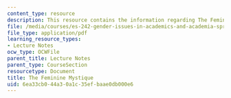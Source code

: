 ```yaml
---
content_type: resource
description: This resource contains the information regarding The Feminine Mystique.
file: /media/courses/es-242-gender-issues-in-academics-and-academia-spring-2004/6ea33cb044a30a1c35efbaae0db000e6_MITES_242S04_ses8.pdf
file_type: application/pdf
learning_resource_types:
- Lecture Notes
ocw_type: OCWFile
parent_title: Lecture Notes
parent_type: CourseSection
resourcetype: Document
title: The Feminine Mystique
uid: 6ea33cb0-44a3-0a1c-35ef-baae0db000e6
---
```

